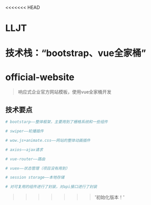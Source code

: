 <<<<<<< HEAD
# LLJT
技术栈：“bootstrap、vue全家桶”
=======
# official-website

> 响应式企业官方网站模板，使用vue全家桶开发

## 技术要点

``` bash
# bootstarp——整体框架，主要用到了栅格系统和一些组件

# swiper——轮播插件

# wow.js+animate.css——网站的整体动画插件

# axios——ajax请求

# vue-router——路由

# vuex——状态管理（项目没有用到）

# session storage——本地存储

# 对可复用的组件进行了封装，对api接口进行了封装
```
>>>>>>> '初始化版本！'
